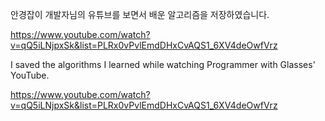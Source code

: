 안경잡이 개발자님의 유튜브를 보면서 배운 알고리즘을 저장하였습니다.

https://www.youtube.com/watch?v=qQ5iLNjpxSk&list=PLRx0vPvlEmdDHxCvAQS1_6XV4deOwfVrz


I saved the algorithms I learned while watching Programmer with Glasses' YouTube.

https://www.youtube.com/watch?v=qQ5iLNjpxSk&list=PLRx0vPvlEmdDHxCvAQS1_6XV4deOwfVrz